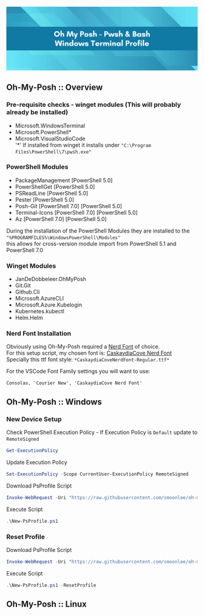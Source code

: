 ![github-header-image](content/github-header-imager.png)

## Oh-My-Posh :: Overview
### Pre-requisite checks - winget modules (This will probably already be installed)
 - Microsoft.WindowsTerminal
 - Microsoft.PowerShell*
 - Microsoft.VisualStudioCode \
'*' If installed from winget it installs under `"C:\Program Files\PowerShell\7\pwsh.exe"`

### PowerShell Modules
 - PackageManagement [PowerShell 5.0]
 - PowerShellGet [PowerShell 5.0]
 - PSReadLine [PowerShell 5.0]
 - Pester [PowerShell 5.0]
 - Posh-Git [PowerShell 7.0] [PowerShell 5.0]
 - Terminal-Icons [PowerShell 7.0] [PowerShell 5.0]
 - Az [PowerShell 7.0] [PowerShell 5.0]

During the installation of the PowerShell Modules they are installed to the `"%PROGRAMFILES%\WindowsPowerShell\Modules"` \
this allows for cross-version module import from PowerShell 5.1 and PowerShell 7.0

### Winget Modules
 - JanDeDobbeleer.OhMyPosh
 - Git.Git
 - Github.Cli
 - Microsoft.AzureCLI
 - Microsoft.Azure.Kubelogin
 - Kubernetes.kubectl
 - Helm.Helm

### Nerd Font Installation
Obviously using Oh-My-Posh required a [Nerd Font](https://www.nerdfonts.com/font-downloads) of choice. \
For this setup script, my chosen font is: [CaskaydiaCove Nerd Font](https://github.com/ryanoasis/nerd-fonts/releases/download/v3.0.2/CascadiaCode.zip) \
Specially this ttf font style: `*CaskaydiaCoveNerdFont-Regular.ttf*`

For the VSCode Font Family settings you will want to use:
```
Consolas, 'Courier New', 'CaskaydiaCove Nerd Font'
```

## Oh-My-Posh :: Windows

### New Device Setup 
Check PowerShell Execution Policy - If Execution Policy is `Default` update to `RemoteSigned`
``` powershell
Get-ExecutionPolicy
```

Update Execution Policy
``` powershell
Set-ExecutionPolicy -Scope CurrentUser-ExecutionPolicy RemoteSigned 
```

Download PsProfile Script 
``` powershell
Invoke-WebRequest -Uri "https://raw.githubusercontent.com/smoonlee/oh-my-posh-profile/main/New-PsProfile.ps1" -OutFile "$([Environment]::GetFolderPath("Desktop"))\New-PsProfile.ps1" 
```
Execute Script
``` powershell
.\New-PsProfile.ps1
```

### Reset Profile 

Download PsProfile Script 
``` powershell
Invoke-WebRequest -Uri "https://raw.githubusercontent.com/smoonlee/oh-my-posh-profile/main/New-PsProfile.ps1" -OutFile "$([Environment]::GetFolderPath("Desktop"))\New-PsProfile.ps1" 
```
Execute Script
``` powershell
.\New-PsProfile.ps1 -ResetProfile
```

## Oh-My-Posh :: Linux